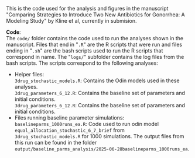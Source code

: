 This is the code used for the analysis and figures in the manuscript "Comparing Strategies to Introduce Two New Antibiotics for Gonorrhea: A Modeling Study" by Kline et al, currently in submision.

__Code__: \
The `code/` folder contains the code used to run the analyses shown in the manuscript. Files that end in "`.R`" are the R scripts that were run and files ending in "`.sh`" are the bash scripts used to run the R scripts that correspond in name. The "`logs/`" subfolder contains the log files from the bash scripts. The scripts correspond to the following analyses: 
* Helper files: \
      `3drug_stochastic_models.R`: Contains the Odin models used in these analyses. \
      `3drug_parameters_6_12.R`: Contains the baseline set of parameters and initial conditions. \
      `3drug_parameters_6_12.R`: Contains the baseline set of parameters and initial conditions.
* Files running baseline parameter simulations: \
      `baselineparms_1000runs_ea.R`: Code used to run odin model `equal_allocation_stochastic_6_7_brief` from `3drug_stochastic_models.R` for 1000 simulations. The output files from this run can be found in the folder `output/baseline_parms_analysis/2025-06-28baselineparms_1000runs_ea`. 
